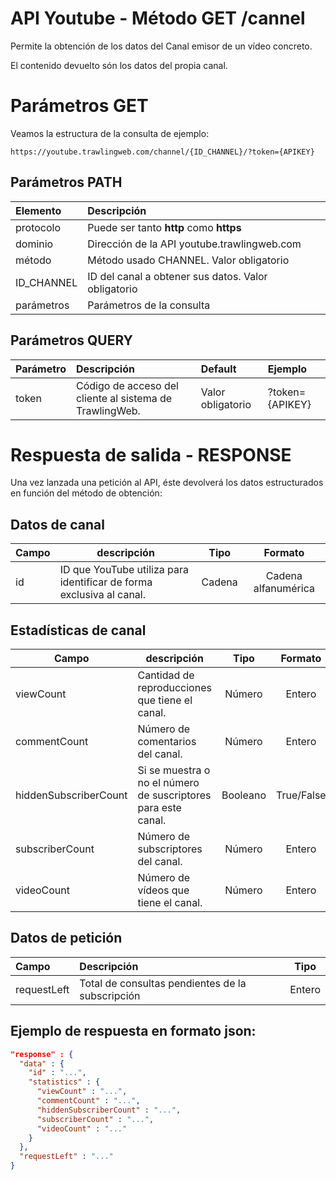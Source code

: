 # API Youtube - Método GET /cannel

Permite la obtención de los datos del Canal emisor de un vídeo concreto.

El contenido devuelto són los datos del propia canal.


# Parámetros GET

Veamos la estructura de la consulta de ejemplo:


````
https://youtube.trawlingweb.com/channel/{ID_CHANNEL}/?token={APIKEY}
````

## Parámetros PATH

|      Elemento       | Descripción                                                 |
|:-------------------|:------------------------------------------------------------|
| protocolo | Puede ser tanto **http** como **https**                  |
| dominio | Dirección de la API youtube.trawlingweb.com |
| método | Método usado CHANNEL. Valor obligatorio |
| ID_CHANNEL | ID del canal a obtener sus datos. Valor obligatorio |
| parámetros | Parámetros de la consulta |


## Parámetros QUERY

| Parámetro | Descripción  | Default | Ejemplo    | 
|:----------|:-------------|:-------|:-----------|
| token | Código de acceso del cliente al sistema de TrawlingWeb.| Valor obligatorio |  ?token={APIKEY}


# Respuesta de salida - RESPONSE

Una vez lanzada una petición al API, éste devolverá los datos estructurados en función del método de obtención: 


## Datos de canal

| Campo | descripción | Tipo | Formato |
| ------- | ---------|:--------:|:---------:|
| id | ID que YouTube utiliza para identificar de forma exclusiva al canal. | Cadena | Cadena alfanumérica |

## Estadísticas de canal

| Campo | descripción | Tipo | Formato |
| ------- | ---------|:--------:|:---------:|
| viewCount | Cantidad de reproducciones que tiene el canal. | Número | Entero |
| commentCount | Número de comentarios del canal. | Número | Entero |
| hiddenSubscriberCount | Si se muestra o no el número de suscriptores para este canal. | Booleano | True/False |
| subscriberCount | Número de subscriptores del canal. | Número | Entero |
| videoCount | Número de vídeos que tiene el canal. | Número | Entero |


## Datos de petición

| Campo | Descripción | Tipo |
|:-----|:------|:--------:|
| requestLeft  | Total de consultas pendientes de la subscripción| Entero |



## Ejemplo de respuesta en formato json:


````json
"response" : {
  "data" : {
    "id" : "...",
    "statistics" : {
      "viewCount" : "...",
      "commentCount" : "...",
      "hiddenSubscriberCount" : "...",
      "subscriberCount" : "...",
      "videoCount" : "..."
    }
  },
  "requestLeft" : "..."
}
````